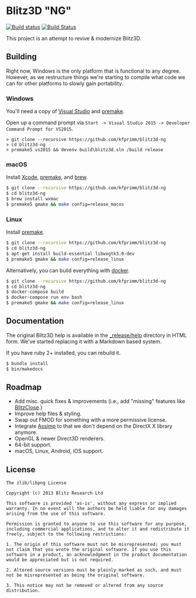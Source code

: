 # Blitz3D "NG"
[![Build status](https://ci.appveyor.com/api/projects/status/vsucgrijg8uk3b44/branch/master?svg=true)](https://ci.appveyor.com/project/kfprimm/blitz3d-ng/branch/master)
 [![Build Status](https://travis-ci.org/kfprimm/blitz3d-ng.svg?branch=master)](https://travis-ci.org/kfprimm/blitz3d-ng)

This project is an attempt to revive & modernize Blitz3D.

## Building

Right now, Windows is the only platform that is functional to any degree. However, as we restructure things we're starting to compile what code we can for other platforms to slowly gain portability.

### Windows

You'll need a copy of [Visual Studio](https://www.visualstudio.com/vs/community/) and [premake](https://premake.github.io/download.html).

Open up a command prompt via `Start -> Visual Studio 2015 -> Developer Command Prompt for VS2015`.

```
> git clone --recursive https://github.com/kfprimm/blitz3d-ng
> cd blitz3d-ng
> premake5 vs2015 && devenv build\blitz3d.sln /build release
```

### macOS

Install [Xcode](https://developer.apple.com/xcode/), [premake](https://premake.github.io/download.html), and  [brew](http://brew.sh/).

```bash
$ git clone --recursive https://github.com/kfprimm/blitz3d-ng
$ cd blitz3d-ng
$ brew install wxmac
$ premake5 gmake && make config=release_macos
```

### Linux

Install [premake](https://premake.github.io/download.html).

```bash
$ git clone --recursive https://github.com/kfprimm/blitz3d-ng
$ cd blitz3d-ng
$ apt-get install build-essential libwxgtk3.0-dev
$ premake5 gmake && make config=release_linux
```

Alternatively, you can build everything with [docker](https://docker.io).

```bash
$ git clone --recursive https://github.com/kfprimm/blitz3d-ng
$ cd blitz3d-ng
$ docker-compose build
$ docker-compose run env bash
$ premake5 gmake && make config=release_linux
```

## Documentation

The original Blitz3D help is available in the [\_release/help](_release/help) directory
in HTML form. We've started replacing it with a Markdown based system.

If you have ruby 2+ installed, you can rebuild it.

```bash
$ bundle install
$ bin/makedocs
```

## Roadmap

- Add misc. quick fixes & improvements (i.e., add "missing" features like [BlitzClose](http://www.blitzbasic.com/codearcs/codearcs.php?code=832).)
- Improve help files & styling.
- Swap out FMOD for something with a more permissive license.
- Integrate [Assimp](http://www.assimp.org/) to that we don't depend on the DirectX X library anymore.
- OpenGL & newer Direct3D renderers.
- 64-bit support.
- macOS, Linux, Android, iOS support.

## License

```
The zlib/libpng License

Copyright (c) 2013 Blitz Research Ltd

This software is provided 'as-is', without any express or implied warranty. In no event will the authors be held liable for any damages arising from the use of this software.

Permission is granted to anyone to use this software for any purpose, including commercial applications, and to alter it and redistribute it freely, subject to the following restrictions:

1. The origin of this software must not be misrepresented; you must not claim that you wrote the original software. If you use this software in a product, an acknowledgment in the product documentation would be appreciated but is not required.

2. Altered source versions must be plainly marked as such, and must not be misrepresented as being the original software.

3. This notice may not be removed or altered from any source distribution.
```
